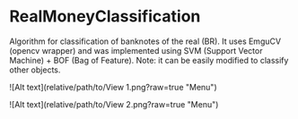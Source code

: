 # RealMoneyClassification
 Algorithm for classification of banknotes of the real (BR). 
 It uses EmguCV (opencv wrapper) and was implemented using SVM (Support Vector Machine) + BOF (Bag of Feature). 
 Note: it can be easily modified to classify other objects.
 

![Alt text](relative/path/to/View 1.png?raw=true "Menu")

![Alt text](relative/path/to/View 2.png?raw=true "Menu")
